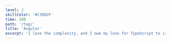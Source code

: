 ```yaml
---
level: 2
skillColor: '#C3002F'
time: 200
path: '/tag/'
title: 'Angular'
excerpt: 'I love the complexity, and I owe my love for TypeScript to it.'
---
```


